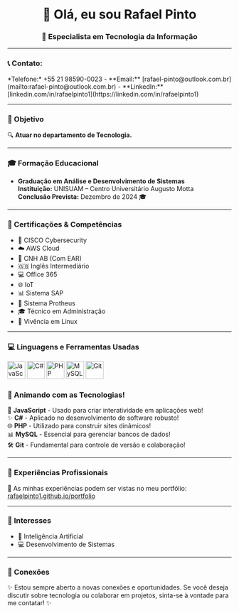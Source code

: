 <h1 align="center">👋 Olá, eu sou Rafael Pinto</h1>
<h3 align="center">🌟 Especialista em Tecnologia da Informação</h3>

---

<h3 align="left">📞 Contato:</h3>
*Telefone:* +55 21 98590-0023
- **Email:** [rafael-pinto@outlook.com.br](mailto:rafael-pinto@outlook.com.br)
- **LinkedIn:** [linkedin.com/in/rafaelpinto1](https://linkedin.com/in/rafaelpinto1)

---

### 🎯 Objetivo
🔍 **Atuar no departamento de Tecnologia.**

---

### 🎓 Formação Educacional
- **Graduação em Análise e Desenvolvimento de Sistemas**  
  **Instituição:** UNISUAM – Centro Universitário Augusto Motta  
  **Conclusão Prevista:** Dezembro de 2024 🎓

---

### 📜 Certificações & Competências
- 🔐 CISCO Cybersecurity
- ☁️ AWS Cloud
- 🚗 CNH AB (Com EAR)
- 🇬🇧 Inglês Intermediário
- 💻 Office 365
- 🌐 IoT
- 📊 Sistema SAP
- 📑 Sistema Protheus
- 🎓 Técnico em Administração
- 🐧 Vivência em Linux

---

### 💻 Linguagens e Ferramentas Usadas
<div align="left">
  <img src="https://cdn.jsdelivr.net/gh/devicons/devicon/icons/javascript/javascript-original.svg" width="40" height="40" alt="JavaScript"/>
  <img src="https://cdn.jsdelivr.net/gh/devicons/devicon/icons/csharp/csharp-original.svg" width="40" height="40" alt="C#"/>
  <img src="https://cdn.jsdelivr.net/gh/devicons/devicon/icons/php/php-original.svg" width="40" height="40" alt="PHP"/>
  <img src="https://cdn.jsdelivr.net/gh/devicons/devicon/icons/mysql/mysql-original-wordmark.svg" width="40" height="40" alt="MySQL"/>
  <img src="https://cdn.jsdelivr.net/gh/devicons/devicon/icons/git/git-original.svg" width="40" height="40" alt="Git"/>
</div>

### 🌟 Animando com as Tecnologias!
🎉 **JavaScript** - Usado para criar interatividade em aplicações web!  
✨ **C#** - Aplicado no desenvolvimento de software robusto!  
🌐 **PHP** - Utilizado para construir sites dinâmicos!  
📊 **MySQL** - Essencial para gerenciar bancos de dados!  
🛠️ **Git** - Fundamental para controle de versão e colaboração!

---

### 📂 Experiências Profissionais
💼 As minhas experiências podem ser vistas no meu portfólio: [rafaelpinto1.github.io/portfolio](https://rafaelpinto1.github.io/portfolio/)

---

### 🌱 Interesses
- 🤖 Inteligência Artificial
- 💻 Desenvolvimento de Sistemas

---

### 🔗 Conexões
✨ Estou sempre aberto a novas conexões e oportunidades. Se você deseja discutir sobre tecnologia ou colaborar em projetos, sinta-se à vontade para me contatar! ✨
